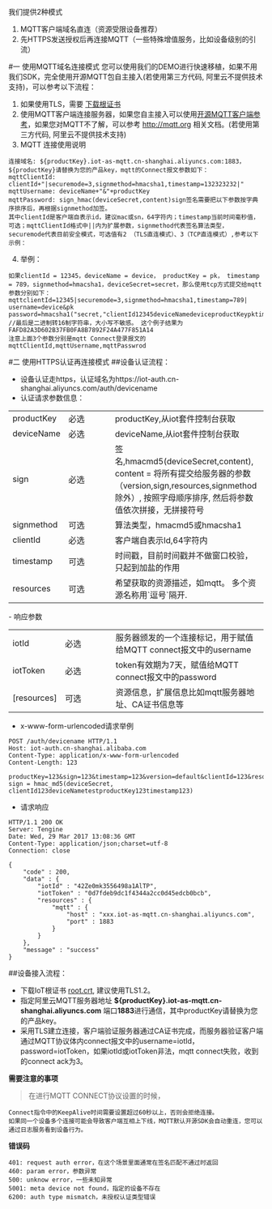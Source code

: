 我们提供2种模式
1. MQTT客户端域名直连（资源受限设备推荐） 
2. 先HTTPS发送授权后再连接MQTT（一些特殊增值服务，比如设备级别的引流）


#一 使用MQTT域名连接模式
您可以使用我们的DEMO进行快速移植，如果不用我们SDK，完全使用开源MQTT包自主接入(若使用第三方代码, 阿里云不提供技术支持)，可以参考以下流程：
1. 如果使用TLS，需要 [下载根证书](http://aliyun-iot.oss-cn-hangzhou.aliyuncs.com/cert_pub/root.crt "下载根证书")
2. 使用MQTT客户端连接服务器，如果您自主接入可以使用[开源MQTT客户端参考](https://github.com/mqtt/mqtt.github.io/wiki/libraries "开源MQTT客户端参考")，如果您对MQTT不了解，可以参考 http://mqtt.org 相关文档。(若使用第三方代码, 阿里云不提供技术支持)
3. MQTT 连接使用说明
```
连接域名: ${productKey}.iot-as-mqtt.cn-shanghai.aliyuncs.com:1883， ${productKey}请替换为您的产品key，mqtt的Connect报文参数如下：
mqttClientId: clientId+"|securemode=3,signmethod=hmacsha1,timestamp=132323232|"
mqttUsername: deviceName+"&"+productKey
mqttPassword: sign_hmac(deviceSecret,content)sign签名需要把以下参数按字典序排序后，再根据signmethod加签。
其中clientId是客户端自表示id，建议mac或sn，64字符内；timestamp当前时间毫秒值，可选；mqttClientId格式中||内为扩展参数，signmethod代表签名算法类型，securemode代表目前安全模式，可选值有2 （TLS直连模式）、3（TCP直连模式）,参考以下示例：
```
4. 举例：
```
如果clientId = 12345，deviceName = device， productKey = pk， timestamp = 789，signmethod=hmacsha1，deviceSecret=secret，那么使用tcp方式提交给mqtt参数分别如下：
mqttclientId=12345|securemode=3,signmethod=hmacsha1,timestamp=789|
username=device&pk
password=hmacsha1("secret,"clientId12345deviceNamedeviceproductKeypktimestamp789").toHexString(); //最后是二进制转16制字符串，大小写不敏感。 这个例子结果为 FAFD82A3D602B37FB0FA8B7892F24A477F851A14
注意上面3个参数分别是mqtt Connect登录报文的mqttClientId,mqttUsername,mqttPasswrod
```



#二 使用HTTPS认证再连接模式
##设备认证流程：
- 设备认证走https，认证域名为https://iot-auth.cn-shanghai.aliyuncs.com/auth/devicename
- 认证请求参数信息：
<table>
<tr>
<td width="20%">productKey</td>
<td width="20%">必选</td>
<td width="60%">productKey,从iot套件控制台获取</td>
</tr>
<tr>
<td width="20%">deviceName</td>
<td width="20%">必选</td>
<td width="60%">deviceName,从iot套件控制台获取</td>
</tr>
<tr>
<td width="20%">sign</td>
<td width="20%">必选</td>
<td width="60%">签名,hmacmd5(deviceSecret,content), content = 将所有提交给服务器的参数（version,sign,resources,signmethod除外）, 按照字母顺序排序, 然后将参数值依次拼接，无拼接符号</td>
</tr>

<tr>
<td width="20%">signmethod</td>
<td width="20%">可选</td>
<td width="60%">算法类型，hmacmd5或hmacsha1</td>
</tr>
<tr>
<td width="20%">clientId</td>
<td width="20%">必选</td>
<td width="60%">客户端自表示Id,64字符内</td>
</tr>
<tr>
<td width="20%">timestamp</td>
<td width="20%">可选</td>
<td width="60%">时间戳，目前时间戳并不做窗口校验，只起到加盐的作用</td>
</tr>
<tr>
<td width="20%">resources</td>
<td width="20%">可选</td>
<td width="60%">希望获取的资源描述，如mqtt。 多个资源名称用`逗号`隔开.</td>
</tr>
</table>
- 响应参数
<table>
<tr>
<td width="20%">iotId</td>
<td width="20%">必选</td>
<td width="60%">服务器颁发的一个连接标记，用于赋值给MQTT connect报文中的username</td>
</tr>
<tr>
<td width="20%">iotToken</td>
<td width="20%">必选</td>
<td width="60%">token有效期为7天，赋值给MQTT connect报文中的password</td>
</tr>
<tr>
<td width="20%">[resources]</td>
<td width="20%">可选</td>
<td width="60%">资源信息，扩展信息比如mqtt服务器地址、CA证书信息等</td>
</tr>
</table>

- x-www-form-urlencoded请求举例

```
POST /auth/devicename HTTP/1.1
Host: iot-auth.cn-shanghai.alibaba.com
Content-Type: application/x-www-form-urlencoded
Content-Length: 123

productKey=123&sign=123&timestamp=123&version=default&clientId=123&resouces=mqtt&deviceName=test
sign = hmac_md5(deviceSecret, clientId123deviceNametestproductKey123timestamp123)
```
- 请求响应

```
HTTP/1.1 200 OK
Server: Tengine
Date: Wed, 29 Mar 2017 13:08:36 GMT
Content-Type: application/json;charset=utf-8
Connection: close

{
    "code" : 200,
    "data" : {
        "iotId" : "42Ze0mk3556498a1AlTP",
        "iotToken" : "0d7fdeb9dc1f4344a2cc0d45edcb0bcb",
        "resources" : {
            "mqtt" : {
                "host" : "xxx.iot-as-mqtt.cn-shanghai.aliyuncs.com",
                "port" : 1883
            }
        }
    },
    "message" : "success"
}
```

##设备接入流程：

- 下载IoT根证书 [root.crt](http://docs-aliyun.cn-hangzhou.oss.aliyun-inc.com/assets/attach/30539/cn_zh/1495715052139/root.crt "root.crt"), 建议使用TLS1.2。
- 指定阿里云MQTT服务器地址 **${productKey}.iot-as-mqtt.cn-shanghai.aliyuncs.com** 端口**1883**进行通信，其中productKey请替换为您的产品key。
- 采用TLS建立连接，客户端验证服务器通过CA证书完成，而服务器验证客户端通过MQTT协议体内connect报文中的username=iotId，password=iotToken，如果iotId或iotToken非法，mqtt connect失败，收到的connect ack为3。

**需要注意的事项**

>   在进行MQTT CONNECT协议设置的时候，

    Connect指令中的KeepAlive时间需要设置超过60秒以上，否则会拒绝连接。
    如果同一个设备多个连接可能会导致客户端互相上下线，MQTT默认开源SDK会自动重连，您可以通过日志服务看到设备行为。

**错误码**
```
401: request auth error，在这个场景里面通常在签名匹配不通过时返回
460: param error，参数异常
500: unknow error，一些未知异常
5001: meta device not found，指定的设备不存在
6200: auth type mismatch，未授权认证类型错误
```
